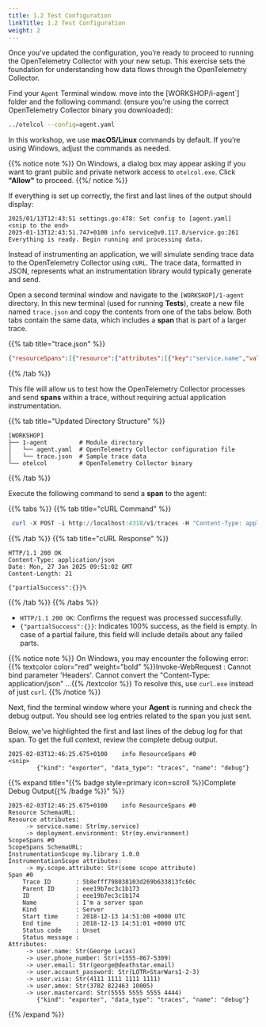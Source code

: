 ```yaml
---
title: 1.2 Test Configuration
linkTitle: 1.2 Test Configuration
weight: 2
---
```


Once you've updated the configuration, you’re ready to proceed to running the OpenTelemetry Collector with your new setup. This exercise sets the foundation for understanding how data flows through the OpenTelemetry Collector.

Find your `Agent` Terminal window. move into the [WORKSHOP/i-agent`] folder and the following command: (ensure you’re using the correct OpenTelemetry Collector binary you downloaded):

```sh
../otelcol --config=agent.yaml
```

In this workshop, we use **macOS/Linux** commands by default. If you’re using Windows, adjust the commands as needed.

{{% notice note %}}
On Windows, a dialog box may appear asking if you want to grant public and private network access to `otelcol.exe`. Click **"Allow"** to proceed.
{{%/ notice %}}

If everything is set up correctly, the first and last lines of the output should display:

```text
2025/01/13T12:43:51 settings.go:478: Set config to [agent.yaml]
<snip to the end>
2025-01-13T12:43:51.747+0100 info service@v0.117.0/service.go:261 Everything is ready. Begin running and processing data.
```

Instead of instrumenting an application, we will simulate sending trace data to the OpenTelemetry Collector using `cURL`. The trace data, formatted in JSON, represents what an instrumentation library would typically generate and send.

Open a second terminal window and navigate to the `[WORKSHOP]/1-agent` directory. In this new terminal (used for running **Tests**), create a new file named `trace.json` and copy the contents from one of the tabs below. Both tabs contain the same data, which includes a **span** that is part of a larger trace.

{{% tab title="trace.json" %}}

```json
{"resourceSpans":[{"resource":{"attributes":[{"key":"service.name","value":{"stringValue":"my.service"}},{"key":"deployment.environment","value":{"stringValue":"my.environment"}}]},"scopeSpans":[{"scope":{"name":"my.library","version":"1.0.0","attributes":[{"key":"my.scope.attribute","value":{"stringValue":"some scope attribute"}}]},"spans":[{"traceId":"5B8EFFF798038103D269B633813FC60C","spanId":"EEE19B7EC3C1B174","parentSpanId":"EEE19B7EC3C1B173","name":"I'm a server span","startTimeUnixNano":"1544712660000000000","endTimeUnixNano":"1544712661000000000","kind":2,"attributes":[{"key":"user.name","value":{"stringValue":"George Lucas"}},{"key":"user.phone_number","value":{"stringValue":"+1555-867-5309"}},{"key":"user.email","value":{"stringValue":"george@deathstar.email"}},{"key":"user.account_password","value":{"stringValue":"LOTR>StarWars1-2-3"}},{"key":"user.visa","value":{"stringValue":"4111 1111 1111 1111"}},{"key":"user.amex","value":{"stringValue":"3782 822463 10005"}},{"key":"user.mastercard","value":{"stringValue":"5555 5555 5555 4444"}}]}]}]}]}
```

{{% /tab %}}

This file will allow us to test how the OpenTelemetry Collector processes and send **spans** within a trace, without requiring actual application instrumentation.

{{% tab title="Updated Directory Structure" %}}

```text
[WORKSHOP]
├── 1-agent         # Module directory
│   └── agent.yaml  # OpenTelemetry Collector configuration file
│   └── trace.json  # Sample trace data
└── otelcol         # OpenTelemetry Collector binary
```

{{% /tab %}}

Execute the following command to send a **span** to the agent:

{{% tabs %}}
{{% tab title="cURL Command" %}}

```ps1
 curl -X POST -i http://localhost:4318/v1/traces -H "Content-Type: application/json" -d "@trace.json"
```

{{% /tab %}}
{{% tab title="cURL Response" %}}

```text
HTTP/1.1 200 OK
Content-Type: application/json
Date: Mon, 27 Jan 2025 09:51:02 GMT
Content-Length: 21

{"partialSuccess":{}}%
 ```

{{% /tab %}}
{{% /tabs %}}

- `HTTP/1.1 200 OK`: Confirms the request was processed successfully.
- `{"partialSuccess":{}}`: Indicates 100% success, as the field is empty. In case of a partial failure, this field will include details about any failed parts.

{{% notice note %}}
On Windows, you may encounter the following error:
{{% textcolor color="red" weight="bold" %}}Invoke-WebRequest : Cannot bind parameter 'Headers'. Cannot convert the "Content-Type: application/json" ...{{% /textcolor %}}
To resolve this, use `curl.exe` instead of just `curl`.
{{% /notice %}}

Next, find the terminal window where your **Agent** is running and check the debug output. You should see log entries related to the span you just sent.  

Below, we've highlighted the first and last lines of the debug log for that span. To get the full context, review the complete debug output.

```text
2025-02-03T12:46:25.675+0100    info ResourceSpans #0
<snip>
        {"kind": "exporter", "data_type": "traces", "name": "debug"}
```

{{% expand title="{{% badge style=primary icon=scroll %}}Complete Debug Output{{% /badge %}}" %}}

```text
2025-02-03T12:46:25.675+0100    info ResourceSpans #0  
Resource SchemaURL:
Resource attributes:
     -> service.name: Str(my.service)
     -> deployment.environment: Str(my.environment)
ScopeSpans #0
ScopeSpans SchemaURL:
InstrumentationScope my.library 1.0.0
InstrumentationScope attributes:
     -> my.scope.attribute: Str(some scope attribute)
Span #0
    Trace ID       : 5b8efff798038103d269b633813fc60c
    Parent ID      : eee19b7ec3c1b173
    ID             : eee19b7ec3c1b174
    Name           : I'm a server span
    Kind           : Server
    Start time     : 2018-12-13 14:51:00 +0000 UTC
    End time       : 2018-12-13 14:51:01 +0000 UTC
    Status code    : Unset
    Status message :
Attributes:
     -> user.name: Str(George Lucas)
     -> user.phone_number: Str(+1555-867-5309)
     -> user.email: Str(george@deathstar.email)
     -> user.account_password: Str(LOTR>StarWars1-2-3)
     -> user.visa: Str(4111 1111 1111 1111)
     -> user.amex: Str(3782 822463 10005)
     -> user.mastercard: Str(5555 5555 5555 4444)
        {"kind": "exporter", "data_type": "traces", "name": "debug"}
```

{{% /expand %}}
